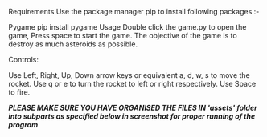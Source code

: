 Requirements
Use the package manager pip to install following packages :-

Pygame
pip install pygame
Usage
Double click the game.py to open the game, Press space to start the game. The objective of the game is to destroy as much asteroids as possible.

Controls:

Use Left, Right, Up, Down arrow keys or equivalent a, d, w, s to move the rocket.
Use q or e to turn the rocket to left or right respectively.
Use Space to fire.

***PLEASE MAKE SURE YOU HAVE ORGANISED THE FILES IN 'assets' folder into subparts as specified below in screenshot for proper running of the program***
